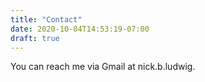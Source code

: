 ```yaml
---
title: "Contact"
date: 2020-10-04T14:53:19-07:00
draft: true
---
```


You can reach me via Gmail at nick.b.ludwig.
